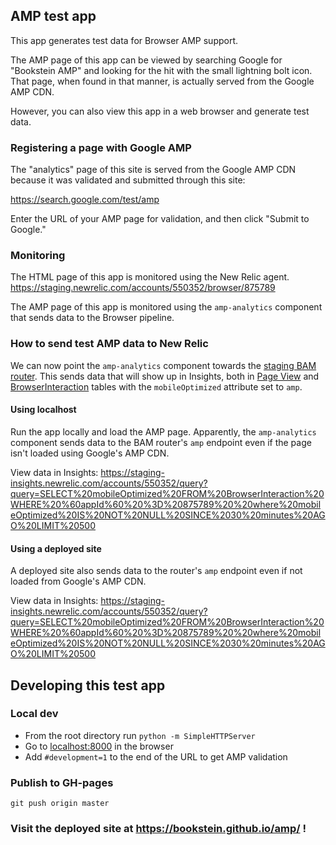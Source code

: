## AMP test app

This app generates test data for Browser AMP support.

The AMP page of this app can be viewed by searching Google for "Bookstein AMP" and looking for the hit with the small lightning bolt icon. That page, when found in that manner, is actually served from the Google AMP CDN.

However, you can also view this app in a web browser and generate test data.

### Registering a page with Google AMP

The "analytics" page of this site is served from the Google AMP CDN because it was validated and submitted through this site:

https://search.google.com/test/amp

Enter the URL of your AMP page for validation, and then click "Submit to Google."

### Monitoring

The HTML page of this app is monitored using the New Relic agent.
https://staging.newrelic.com/accounts/550352/browser/875789

The AMP page of this app is monitored using the `amp-analytics` component that sends data to the Browser pipeline.

### How to send test AMP data to New Relic

We can now point the `amp-analytics` component towards the [staging BAM router](staging-bam.nr-data.net). This sends data that will show up in Insights, both in [Page View](https://staging-insights.newrelic.com/accounts/550352/query?hello=overview&query=SELECT%20mobileOptimized%20from%20PageView%20where%20mobileOptimized%20IS%20NOT%20NULL%20since%2060%20minutes%20ago) and [BrowserInteraction](https://staging-insights.newrelic.com/accounts/550352/query?query=SELECT%20mobileOptimized%20FROM%20BrowserInteraction%20WHERE%20%60appId%60%20%3D%20875789%20%20where%20mobileOptimized%20IS%20NOT%20NULL%20SINCE%2030%20minutes%20AGO%20LIMIT%20500) tables with the `mobileOptimized` attribute set to `amp`.

#### Using localhost

Run the app locally and load the AMP page. Apparently, the `amp-analytics` component sends data to the BAM router's `amp` endpoint even if the page isn't loaded using Google's AMP CDN.

View data in Insights:
https://staging-insights.newrelic.com/accounts/550352/query?query=SELECT%20mobileOptimized%20FROM%20BrowserInteraction%20WHERE%20%60appId%60%20%3D%20875789%20%20where%20mobileOptimized%20IS%20NOT%20NULL%20SINCE%2030%20minutes%20AGO%20LIMIT%20500

#### Using a deployed site

A deployed site also sends data to the router's `amp` endpoint even if not loaded from Google's AMP CDN.

View data in Insights:
https://staging-insights.newrelic.com/accounts/550352/query?query=SELECT%20mobileOptimized%20FROM%20BrowserInteraction%20WHERE%20%60appId%60%20%3D%20875789%20%20where%20mobileOptimized%20IS%20NOT%20NULL%20SINCE%2030%20minutes%20AGO%20LIMIT%20500

## Developing this test app

### Local dev
 - From the root directory run `python -m SimpleHTTPServer`
 - Go to [localhost:8000]() in the browser
 - Add `#development=1` to the end of the URL to get AMP validation

### Publish to GH-pages
`git push origin master`

 ### Visit the deployed site at https://bookstein.github.io/amp/ !